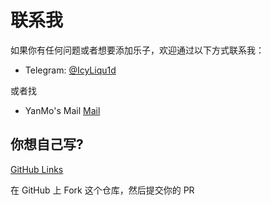 # 联系我

如果你有任何问题或者想要添加乐子，欢迎通过以下方式联系我：

- Telegram: [@IcyLiqu1d](https://t.me/IcyLiqu1d)

或者找

- YanMo's Mail [Mail](mailto:yanmo@ymbit.cn)

## 你想自己写?

[GitHub Links](https://github.com/IcyBlue17/rainyun-lezi)

在 GitHub 上 Fork 这个仓库，然后提交你的 PR